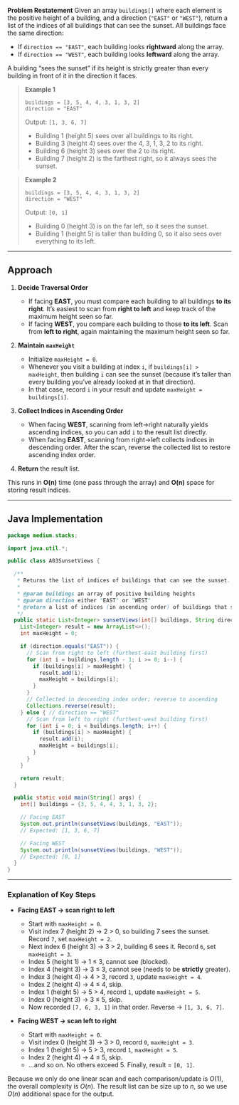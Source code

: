 **Problem Restatement**
Given an array `buildings[]` where each element is the positive height of a building, and a direction (`"EAST"` or `"WEST"`), return a list of the indices of all buildings that can see the sunset. All buildings face the same direction:

* If `direction == "EAST"`, each building looks **rightward** along the array.
* If `direction == "WEST"`, each building looks **leftward** along the array.

A building “sees the sunset” if its height is strictly greater than every building in front of it in the direction it faces.

> **Example 1**
>
> ```
> buildings = [3, 5, 4, 4, 3, 1, 3, 2]
> direction = "EAST"
> ```
>
> Output: `[1, 3, 6, 7]`
>
> * Building 1 (height 5) sees over all buildings to its right.
> * Building 3 (height 4) sees over the 4, 3, 1, 3, 2 to its right.
> * Building 6 (height 3) sees over the 2 to its right.
> * Building 7 (height 2) is the farthest right, so it always sees the sunset.

> **Example 2**
>
> ```
> buildings = [3, 5, 4, 4, 3, 1, 3, 2]
> direction = "WEST"
> ```
>
> Output: `[0, 1]`
>
> * Building 0 (height 3) is on the far left, so it sees the sunset.
> * Building 1 (height 5) is taller than building 0, so it also sees over everything to its left.

---

## Approach

1. **Decide Traversal Order**

   * If facing **EAST**, you must compare each building to all buildings **to its right**. It’s easiest to scan from **right to left** and keep track of the maximum height seen so far.
   * If facing **WEST**, you compare each building to those **to its left**. Scan from **left to right**, again maintaining the maximum height seen so far.

2. **Maintain `maxHeight`**

   * Initialize `maxHeight = 0`.
   * Whenever you visit a building at index `i`, if `buildings[i] > maxHeight`, then building `i` can see the sunset (because it’s taller than every building you’ve already looked at in that direction).
   * In that case, record `i` in your result and update `maxHeight = buildings[i]`.

3. **Collect Indices in Ascending Order**

   * When facing **WEST**, scanning from left→right naturally yields ascending indices, so you can add `i` to the result list directly.
   * When facing **EAST**, scanning from right→left collects indices in descending order. After the scan, reverse the collected list to restore ascending index order.

4. **Return** the result list.

This runs in **O(n)** time (one pass through the array) and **O(n)** space for storing result indices.

---

## Java Implementation

```java
package medium.stacks;

import java.util.*;

public class A03SunsetViews {

  /**
   * Returns the list of indices of buildings that can see the sunset.
   *
   * @param buildings an array of positive building heights
   * @param direction either "EAST" or "WEST"
   * @return a list of indices (in ascending order) of buildings that see the sunset
   */
  public static List<Integer> sunsetViews(int[] buildings, String direction) {
    List<Integer> result = new ArrayList<>();
    int maxHeight = 0;

    if (direction.equals("EAST")) {
      // Scan from right to left (furthest-east building first)
      for (int i = buildings.length - 1; i >= 0; i--) {
        if (buildings[i] > maxHeight) {
          result.add(i);
          maxHeight = buildings[i];
        }
      }
      // Collected in descending index order; reverse to ascending
      Collections.reverse(result);
    } else { // direction == "WEST"
      // Scan from left to right (furthest-west building first)
      for (int i = 0; i < buildings.length; i++) {
        if (buildings[i] > maxHeight) {
          result.add(i);
          maxHeight = buildings[i];
        }
      }
    }

    return result;
  }

  public static void main(String[] args) {
    int[] buildings = {3, 5, 4, 4, 3, 1, 3, 2};

    // Facing EAST
    System.out.println(sunsetViews(buildings, "EAST"));
    // Expected: [1, 3, 6, 7]

    // Facing WEST
    System.out.println(sunsetViews(buildings, "WEST"));
    // Expected: [0, 1]
  }
}
```

---

### Explanation of Key Steps

* **Facing EAST → scan right to left**

  * Start with `maxHeight = 0`.
  * Visit index 7 (height 2) → 2 > 0, so building 7 sees the sunset. Record `7`, set `maxHeight = 2`.
  * Next index 6 (height 3) → 3 > 2, building 6 sees it. Record `6`, set `maxHeight = 3`.
  * Index 5 (height 1) → 1 ≤ 3, cannot see (blocked).
  * Index 4 (height 3) → 3 ≤ 3, cannot see (needs to be **strictly** greater).
  * Index 3 (height 4) → 4 > 3, record `3`, update `maxHeight = 4`.
  * Index 2 (height 4) → 4 ≤ 4, skip.
  * Index 1 (height 5) → 5 > 4, record `1`, update `maxHeight = 5`.
  * Index 0 (height 3) → 3 ≤ 5, skip.
  * Now recorded `[7, 6, 3, 1]` in that order. Reverse → `[1, 3, 6, 7]`.

* **Facing WEST → scan left to right**

  * Start with `maxHeight = 0`.
  * Visit index 0 (height 3) → 3 > 0, record `0`, `maxHeight = 3`.
  * Index 1 (height 5) → 5 > 3, record `1`, `maxHeight = 5`.
  * Index 2 (height 4) → 4 ≤ 5, skip.
  * …and so on. No others exceed 5. Finally, result = `[0, 1]`.

Because we only do one linear scan and each comparison/update is $O(1)$, the overall complexity is $O(n)$. The result list can be size up to $n$, so we use $O(n)$ additional space for the output.
